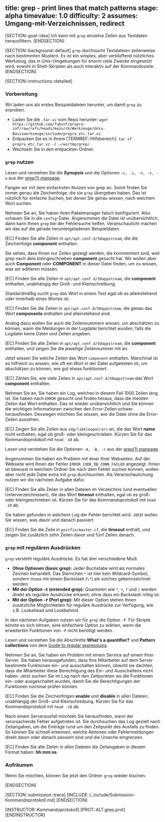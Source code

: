 title: grep - print lines that match patterns
stage: alpha
timevalue: 1.0
difficulty: 2
assumes: Umgang-mit-Verzeichnissen, redirect
---

[SECTION::goal::idea]
Ich kann mit `grep` einzelne Zeilen aus Textdaten herausfiltern.
[ENDSECTION]

[SECTION::background::default]
`grep` durchsucht Textdateien zeilenweise nach bestimmten Mustern. 
Es ist ein simples, aber verblüffend nützliches Werkzeug, das in Unix-Umgebungen für
enorm viele Zwecke eingesetzt wird, sowohl in Shell-Skripten als auch interaktiv auf der Kommandozeile.
[ENDSECTION]

[SECTION::instructions::detailed]

### Vorbereitung

Wir laden uns als erstes Beispieldateien herunter, um damit `grep` zu erproben.

- Laden Sie die `.tar.xz` vom Repo herunter: 
    `wget https://github.com/fubinf/propra-inf/raw/refs/heads/main/ch/Werkzeuge/Unix-Basiswerkzeuge/include/propra_etc.tar.xz`.
- Entpacken Sie es in Ihrem [TERMREF::Hilfsbereich]: 
    `tar xf propra_etc.tar.xz -C ~/ws/tmp/grep/`.
- Wechseln Sie in den entpackten Ordner.

### `grep` nutzen

Lesen und verstehen Sie die **Synopsis** und die Optionen `-c, -i, -n, -v, -w` aus der 
[grep(1) manpage](https://man7.org/linux/man-pages/man1/grep.1.html).

Fangen wir mit dem einfachsten Nutzen von grep an.
Somit finden Sie immer genau die Zeichenfolge, die sie `grep` übergeben haben.
Das ist nützlich für einfache Suchen, bei denen Sie genau wissen, nach welchem Wort suchen.

Nehmen Sie an, Sie haben ihren Paketmanager falsch konfiguriert. Also schauen Sie in die `config`-Datei.
Angenommen die Datei ist unübersichtlich, dann kann Ihnen `grep` bei der Fehlersuche helfen.
Veranschaulicht machen wir das auf die gerade heruntergeladenen Beispieldaten.

[EC] Finden Sie alle Zeilen in `apt/apt.conf.d/50appstream`, die die Zeichenfolge **component** enthalten.

Sie sehen, dass Ihnen nur Zeilen gezeigt werden, die kommentiert sind, weil grep nach dem kleingeschrieben 
**component** gesucht hat. Wir wollen aber auch **Component** oder **COMPONENT** in dieser Datei finden, 
um zu wissen, was wir editieren müssen.

[EC] Finden Sie alle Zeilen in `apt/apt.conf.d/50appstream`, die **component** enthalten, unabhängig der Groß- und Kleinschreibung.

Standardmäßig sucht `grep` das Wort in einem Text egal ob es alleinstehend oder innerhalb eines Wortes ist.

[EC] Finden Sie die Zeilen in `apt/apt.conf.d/50appstream`, die genau das Wort **components** enthalten 
    und alleinstehend sind.

Analog dazu wollen Sie auch die Zeilennummern wissen, um abschätzen zu können, wann die Meldungen 
in der Logdatei berichtet wurden, falls die Logdatei keine Daten und Zeiten angeben.

[EC] Finden Sie alle Zeilen in `apt/apt.conf.d/50appstream`, die **component** enthalten, und zeigen Sie die jeweilige 
    Zeilennummer mit an.

Jetzt wissen Sie welche Zeilen das Wort `component` enthalten. 
Manchmal ist es hilfreich zu wissen, wie oft ein Wort in der Datei aufgetreten ist, 
um abschätzen zu können, wie gut etwas funktioniert.

[EC] Zählen Sie, wie viele Zeilen in `apt/apt.conf.d/50appstream` das Wort **component** enthalten.

Nehmen Sie an, Sie haben ein Log, welches in diesem Fall 1000 Zeilen lang ist. Sie haben nach 
`ERROR` gesucht und finden heraus, dass die meisten Zeilen das Wort enthalten. 
Das ist wieder unübersichtlich und Sie können die wichtigen Informationen zwischen den Error-Zeilen 
schwer herausfinden. Deswegen möchten Sie wissen, wie die Datei ohne die Error-Zeilen aussehen.

[EC] Zeigen Sie alle Zeilen aus `xdg/libkleopatrarc` an, die das Wort **name** nicht enthalten, egal ob 
    groß- oder kleingeschrieben. Kürzen Sie für das Kommandoprotokoll mit `head -10` ab.

Lesen und verstehen Sie die Optionen `-A, -B, -r` aus der 
[grep(1) manpage](https://man7.org/linux/man-pages/man1/grep.1.html).

Angenommen Sie haben ein Problem mit einer Ihrer Webseiten. Auf der Webseite wird Ihnen der Fehler 
`ERROR_CODE_DB_CONN_FAILED` angezeigt. 
Ihnen ist bewusst in welchem Ordner Sie nach dem Fehler suchen können, wollen aber nicht jede Datei 
extra mit `grep` durchsuchen.
Als Veranschaulichung nutzen wir die nächsten Aufgabe dafür.

[EC] Finden Sie alle Zeilen in allen Dateien im Verzeichnis (und eventuellen Unterverzeichnissen), 
    die das Wort **timeout** enthalten, egal ob es groß- oder kleingeschrieben ist.
    Kürzen Sie für das Kommandoprotokoll mit `head -10` ab.

Sie haben gefunden in welchem Log der Fehler berichtet wird. Jetzt wollen Sie wissen, was davor und 
danach passiert.

[EC] Finden Sie die Zeile in `postfix/master.cf`, die **timeout** enthält, und zeigen Sie 
    zusätzlich zehn Zeilen davor und fünf Zeilen danach.

### `grep` mit regulären Ausdrücken

`grep` versteht reguläre Ausdrücke. Es hat drei verschiedene Modi.

- **Ohne Optionen (basic grep):** Jeder Buchstabe wird als normales Zeichen behandelt. 
    Das Sternchen `*` ist hier kein Wildcard-Symbol, sondern muss mit einem Backslash 
    (`\*`) als solches gekennzeichnet werden.
- **Mit der Option `-E` (extended grep):** Quantoren wie `*`, `+`, `?` und `|` werden direkt als 
    reguläre Ausdrücke erkannt, ohne dass ein Backslash nötig ist.
- **Mit der Option `-P` (Perl grep):** Mit dieser Option stehen Ihnen zusätzliche Möglichkeiten für 
    reguläre Ausdrücke zur Verfügung, wie z.B. Lookahead und Lookbehind.

In den nächsten Aufgaben nutzen wir für `grep` die Option `-P`. 
Für Skripte könnte es sich lohnen, eine einfachere Option zu wählen, wenn die erweiterten Funktionen 
von `-P` nicht benötigt werden.

Lesen und verstehen Sie die Abschnitte **What's a quantifier?** und **Pattern collections** von dem 
[Guide to regular expressions](https://coderpad.io/blog/development/the-complete-guide-to-regular-expressions-regex/).

Nehmen Sie an, Sie haben ein Problem mit einem Service auf einem Ihrer Server.
Sie haben herausgefunden, dass Ihre Mitarbeiter auf dem Server bestimmte Funktionen ein- und ausschalten 
können, obwohl sie dachten, dass die Mitarbeiter diese Berechtigung des Ein- und Ausschaltens nicht haben.
Jetzt suchen Sie im Log nach den Zeitpunkten wo die Funktionen ein- oder ausgeschaltet wurden, damit Sie 
die Berechtigungen der Funktionen nochmal prüfen können.

[EC] Finden Sie die Zeichenfolgen **enable** und **disable** in allen Dateien, unabhängig der Groß- und Kleinschreibung.
    Kürzen Sie für das Kommandoprotokoll mit `head -10` ab.

Nach einem Serverausfall möchten Sie herausfinden, wann der verursachende Fehler aufgetreten ist. 
Sie durchsuchen das Log gezielt nach Zeitangaben, um die Einträge rund um den Zeitpunkt des Ausfalls 
zu finden. 
So können Sie schnell erkennen, welche Aktionen oder Fehlermeldungen direkt davor oder danach passiert 
sind und die Ursache eingrenzen.

[EC] Finden Sie alle Zeilen in allen Dateien die Zeitangaben in diesem Format haben: **hh:mm:ss**.


### Aufräumen

Wenn Sie möchten, können Sie jetzt den Ordner `grep` wieder löschen.

[ENDSECTION]

[SECTION::submission::trace]
[INCLUDE::/_include/Submission-Kommandoprotokoll.md]
[ENDSECTION]

[INSTRUCTOR::Kommandoprotokoll]
[PROT::ALT:grep.prot]
[ENDINSTRUCTOR]
